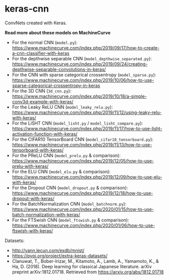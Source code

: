# keras-cnn
ConvNets created with Keras.

**Read more about these models on MachineCurve**

* For the normal CNN (`model.py`): https://www.machinecurve.com/index.php/2019/09/17/how-to-create-a-cnn-classifier-with-keras
* For the depthwise separable CNN (`model_depthwise_separated.py`): https://www.machinecurve.com/index.php/2019/09/24/creating-depthwise-separable-convolutions-in-keras/
* For the CNN with sparse categorical crossentropy (`model_sparse.py`): https://www.machinecurve.com/index.php/2019/10/06/how-to-use-sparse-categorical-crossentropy-in-keras
* For the 3D CNN (`3d_cnn.py`): https://www.machinecurve.com/index.php/2019/10/18/a-simple-conv3d-example-with-keras/
* For the Leaky ReLU CNN (`model_leaky_relu.py`): https://www.machinecurve.com/index.php/2019/11/12/using-leaky-relu-with-keras/
* For the LiSHT CNN (`model_lisht.py` / `model_lisht_compare.py`): https://www.machinecurve.com/index.php/2019/11/17/how-to-use-lisht-activation-function-with-keras/
* For the CIFAR10 TensorBoard CNN (`model_cifar10_tensorboard.py`): https://www.machinecurve.com/index.php/2019/11/13/how-to-use-tensorboard-with-keras/
* For the PReLU CNN (`model_prelu.py` & comparison): https://www.machinecurve.com/index.php/2019/12/05/how-to-use-prelu-with-keras/
* For the ELU CNN (`model_elu.py` & comparison): https://www.machinecurve.com/index.php/2019/12/09/how-to-use-elu-with-keras/
* For the Dropout CNN (`model_dropout.py` & comparison): https://www.machinecurve.com/index.php/2019/12/18/how-to-use-dropout-with-keras/
* For the BatchNormalization CNN (`model_batchnorm.py`): https://www.machinecurve.com/index.php/2020/01/15/how-to-use-batch-normalization-with-keras/
* For the FTSwish CNN (`model_ftswish.py` & comparison): https://www.machinecurve.com/index.php/2020/01/06/how-to-use-ftswish-with-keras/

Datasets:
  * http://yann.lecun.com/exdb/mnist/
  * https://pypi.org/project/extra-keras-datasets/
  * Clanuwat, T., Bober-Irizar, M., Kitamoto, A., Lamb, A., Yamamoto, K., & Ha, D. (2018). Deep learning for classical Japanese literature. arXiv preprint arXiv:1812.01718. Retrieved from https://arxiv.org/abs/1812.01718
